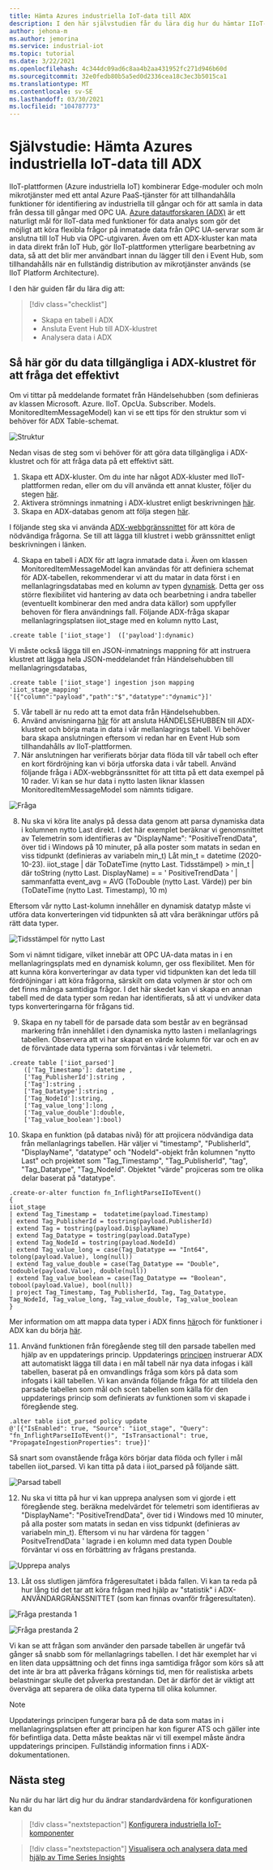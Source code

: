 ```yaml
---
title: Hämta Azures industriella IoT-data till ADX
description: I den här självstudien får du lära dig hur du hämtar IIoT-data till ADX.
author: jehona-m
ms.author: jemorina
ms.service: industrial-iot
ms.topic: tutorial
ms.date: 3/22/2021
ms.openlocfilehash: 4c344dc09ad6c8aa4b2aa431952fc271d946b60d
ms.sourcegitcommit: 32e0fedb80b5a5ed0d2336cea18c3ec3b5015ca1
ms.translationtype: MT
ms.contentlocale: sv-SE
ms.lasthandoff: 03/30/2021
ms.locfileid: "104787773"
---
```

# <a name="tutorial-pull-azure-industrial-iot-data-into-adx"></a>Självstudie: Hämta Azures industriella IoT-data till ADX

IIoT-plattformen (Azure industriella IoT) kombinerar Edge-moduler och moln mikrotjänster med ett antal Azure PaaS-tjänster för att tillhandahålla funktioner för identifiering av industriella till gångar och för att samla in data från dessa till gångar med OPC UA. [Azure datautforskaren (ADX)](https://docs.microsoft.com/azure/data-explorer) är ett naturligt mål för IIoT-data med funktioner för data analys som gör det möjligt att köra flexibla frågor på inmatade data från OPC UA-servrar som är anslutna till IoT Hub via OPC-utgivaren. Även om ett ADX-kluster kan mata in data direkt från IoT Hub, gör IIoT-plattformen ytterligare bearbetning av data, så att det blir mer användbart innan du lägger till den i Event Hub, som tillhandahålls när en fullständig distribution av mikrotjänster används (se IIoT Platform Architecture).

I den här guiden får du lära dig att:

> [!div class="checklist"]
> * Skapa en tabell i ADX
> * Ansluta Event Hub till ADX-klustret
> * Analysera data i ADX

## <a name="how-to-make-the-data-available-in-the-adx-cluster-to-query-it-effectively"></a>Så här gör du data tillgängliga i ADX-klustret för att fråga det effektivt 

Om vi tittar på meddelande formatet från Händelsehubben (som definieras av klassen Microsoft. Azure. IIoT. OpcUa. Subscriber. Models. MonitoredItemMessageModel) kan vi se ett tips för den struktur som vi behöver för ADX Table-schemat.

![Struktur](media/tutorial-iiot-data-adx/industrial-iot-in-azure-data-explorer-pic-1.png)

Nedan visas de steg som vi behöver för att göra data tillgängliga i ADX-klustret och för att fråga data på ett effektivt sätt.  
1. Skapa ett ADX-kluster. Om du inte har något ADX-kluster med IIoT-plattformen redan, eller om du vill använda ett annat kluster, följer du stegen [här](https://docs.microsoft.com/azure/data-explorer/create-cluster-database-portal#create-a-cluster). 
2. Aktivera strömnings inmatning i ADX-klustret enligt beskrivningen [här](https://docs.microsoft.com/azure/data-explorer/ingest-data-streaming#enable-streaming-ingestion-on-your-cluster). 
3. Skapa en ADX-databas genom att följa stegen [här](https://docs.microsoft.com/azure/data-explorer/create-cluster-database-portal#create-a-database).

I följande steg ska vi använda [ADX-webbgränssnittet](https://docs.microsoft.com/azure/data-explorer/web-query-data) för att köra de nödvändiga frågorna. Se till att lägga till klustret i webb gränssnittet enligt beskrivningen i länken.  
 
4. Skapa en tabell i ADX för att lagra inmatade data i.  Även om klassen MonitoredItemMessageModel kan användas för att definiera schemat för ADX-tabellen, rekommenderar vi att du matar in data först i en mellanlagringsdatabas med en kolumn av typen [dynamisk](https://docs.microsoft.com/azure/data-explorer/kusto/query/scalar-data-types/dynamic). Detta ger oss större flexibilitet vid hantering av data och bearbetning i andra tabeller (eventuellt kombinerar den med andra data källor) som uppfyller behoven för flera användnings fall. Följande ADX-fråga skapar mellanlagringsplatsen iiot_stage med en kolumn nytto Last,

```
.create table ['iiot_stage']  (['payload']:dynamic)
```

Vi måste också lägga till en JSON-inmatnings mappning för att instruera klustret att lägga hela JSON-meddelandet från Händelsehubben till mellanlagringsdatabas,

```
.create table ['iiot_stage'] ingestion json mapping 'iiot_stage_mapping' '[{"column":"payload","path":"$","datatype":"dynamic"}]'
```

5. Vår tabell är nu redo att ta emot data från Händelsehubben. 
6. Använd anvisningarna [här](https://docs.microsoft.com/azure/data-explorer/ingest-data-event-hub#connect-to-the-event-hub) för att ansluta HÄNDELSEHUBBEN till ADX-klustret och börja mata in data i vår mellanlagrings tabell. Vi behöver bara skapa anslutningen eftersom vi redan har en Event Hub som tillhandahålls av IIoT-plattformen.  
7. När anslutningen har verifierats börjar data flöda till vår tabell och efter en kort fördröjning kan vi börja utforska data i vår tabell. Använd följande fråga i ADX-webbgränssnittet för att titta på ett data exempel på 10 rader. Vi kan se hur data i nytto lasten liknar klassen MonitoredItemMessageModel som nämnts tidigare.

![Fråga](media/tutorial-iiot-data-adx/industrial-iot-in-azure-data-explorer-pic-2.png)

8. Nu ska vi köra lite analys på dessa data genom att parsa dynamiska data i kolumnen nytto Last direkt. I det här exemplet beräknar vi genomsnittet av Telemetrin som identifieras av "DisplayName": "PositiveTrendData", över tid i Windows på 10 minuter, på alla poster som matats in sedan en viss tidpunkt (definieras av variabeln min_t) Låt min_t = datetime (2020-10-23). iiot_stage | där ToDateTime (nytto Last. Tidsstämpel) > min_t | där toString (nytto Last. DisplayName) = = ' PositiveTrendData ' | sammanfatta event_avg = AVG (ToDouble (nytto Last. Värde)) per bin (ToDateTime (nytto Last. Timestamp), 10 m)
 
Eftersom vår nytto Last-kolumn innehåller en dynamisk datatyp måste vi utföra data konverteringen vid tidpunkten så att våra beräkningar utförs på rätt data typer.

![Tidsstämpel för nytto Last](media/tutorial-iiot-data-adx/industrial-iot-in-azure-data-explorer-pic-3.png)

Som vi nämnt tidigare, vilket innebär att OPC UA-data matas in i en mellanlagringsplats med en dynamisk kolumn, ger oss flexibilitet. Men för att kunna köra konverteringar av data typer vid tidpunkten kan det leda till fördröjningar i att köra frågorna, särskilt om data volymen är stor och om det finns många samtidiga frågor. I det här skedet kan vi skapa en annan tabell med de data typer som redan har identifierats, så att vi undviker data typs konverteringarna för frågans tid.
 
9. Skapa en ny tabell för de parsade data som består av en begränsad markering från innehållet i den dynamiska nytto lasten i mellanlagrings tabellen. Observera att vi har skapat en värde kolumn för var och en av de förväntade data typerna som förväntas i vår telemetri.

```
.create table ['iiot_parsed']  
    (['Tag_Timestamp']: datetime ,  
    ['Tag_PublisherId']:string ,  
    ['Tag']:string ,
    ['Tag_Datatype']:string ,  
    ['Tag_NodeId']:string,  
    ['Tag_value_long']:long ,  
    ['Tag_value_double']:double,  
    ['Tag_value_boolean']:bool)
```

10. Skapa en funktion (på databas nivå) för att projicera nödvändiga data från mellanlagrings tabellen. Här väljer vi "timestamp", "PublisherId", "DisplayName", "datatype" och "NodeId"-objekt från kolumnen "nytto Last" och projektet som "Tag_Timestamp", "Tag_PublisherId", "tag", "Tag_Datatype", "Tag_NodeId". Objektet "värde" projiceras som tre olika delar baserat på "datatype".

```
.create-or-alter function fn_InflightParseIIoTEvent()
{
iiot_stage
| extend Tag_Timestamp =  todatetime(payload.Timestamp)
| extend Tag_PublisherId = tostring(payload.PublisherId)
| extend Tag = tostring(payload.DisplayName)
| extend Tag_Datatype = tostring(payload.DataType)
| extend Tag_NodeId = tostring(payload.NodeId)
| extend Tag_value_long = case(Tag_Datatype == "Int64", tolong(payload.Value), long(null))
| extend Tag_value_double = case(Tag_Datatype == "Double", todouble(payload.Value), double(null))
| extend Tag_value_boolean = case(Tag_Datatype == "Boolean", tobool(payload.Value), bool(null))
| project Tag_Timestamp, Tag_PublisherId, Tag, Tag_Datatype, Tag_NodeId, Tag_value_long, Tag_value_double, Tag_value_boolean
}
```

Mer information om att mappa data typer i ADX finns [här](https://docs.microsoft.com/azure/data-explorer/kusto/query/scalar-data-types/dynamic)och för funktioner i ADX kan du börja [här](https://docs.microsoft.com/azure/data-explorer/kusto/query/schema-entities/stored-functions).
 
11. Använd funktionen från föregående steg till den parsade tabellen med hjälp av en uppdaterings princip. Uppdaterings [principen](https://docs.microsoft.com/azure/data-explorer/kusto/management/updatepolicy) instruerar ADX att automatiskt lägga till data i en mål tabell när nya data infogas i käll tabellen, baserat på en omvandlings fråga som körs på data som infogats i käll tabellen. Vi kan använda följande fråga för att tilldela den parsade tabellen som mål och scen tabellen som källa för den uppdaterings princip som definierats av funktionen som vi skapade i föregående steg.

```
.alter table iiot_parsed policy update
@'[{"IsEnabled": true, "Source": "iiot_stage", "Query": "fn_InflightParseIIoTEvent()", "IsTransactional": true, "PropagateIngestionProperties": true}]'
```

Så snart som ovanstående fråga körs börjar data flöda och fyller i mål tabellen iiot_parsed. Vi kan titta på data i iiot_parsed på följande sätt.

![Parsad tabell](media/tutorial-iiot-data-adx/industrial-iot-in-azure-data-explorer-pic-4.png)

12. Nu ska vi titta på hur vi kan upprepa analysen som vi gjorde i ett föregående steg. beräkna medelvärdet för telemetri som identifieras av "DisplayName": "PositiveTrendData", över tid i Windows med 10 minuter, på alla poster som matats in sedan en viss tidpunkt (definieras av variabeln min_t). Eftersom vi nu har värdena för taggen ' PositveTrendData ' lagrade i en kolumn med data typen Double förväntar vi oss en förbättring av frågans prestanda.

![Upprepa analys](media/tutorial-iiot-data-adx/industrial-iot-in-azure-data-explorer-pic-5.png)

13. Låt oss slutligen jämföra frågeresultatet i båda fallen. Vi kan ta reda på hur lång tid det tar att köra frågan med hjälp av "statistik" i ADX-ANVÄNDARGRÄNSSNITTET (som kan finnas ovanför frågeresultaten).  

![Fråga prestanda 1](media/tutorial-iiot-data-adx/industrial-iot-in-azure-data-explorer-pic-6.png)

![Fråga prestanda 2](media/tutorial-iiot-data-adx/industrial-iot-in-azure-data-explorer-pic-7.png)

Vi kan se att frågan som använder den parsade tabellen är ungefär två gånger så snabb som för mellanlagrings tabellen. I det här exemplet har vi en liten data uppsättning och det finns inga samtidiga frågor som körs så att det inte är bra att påverka frågans körnings tid, men för realistiska arbets belastningar skulle det påverka prestandan. Det är därför det är viktigt att överväga att separera de olika data typerna till olika kolumner.

> [!NOTE] 
> Uppdaterings principen fungerar bara på de data som matas in i mellanlagringsplatsen efter att principen har kon figurer ATS och gäller inte för befintliga data. Detta måste beaktas när vi till exempel måste ändra uppdaterings principen. Fullständig information finns i ADX-dokumentationen.

## <a name="next-steps"></a>Nästa steg
Nu när du har lärt dig hur du ändrar standardvärdena för konfigurationen kan du 

> [!div class="nextstepaction"]
> [Konfigurera industriella IoT-komponenter](tutorial-configure-industrial-iot-components.md)

> [!div class="nextstepaction"]
> [Visualisera och analysera data med hjälp av Time Series Insights](tutorial-visualize-data-time-series-insights.md)